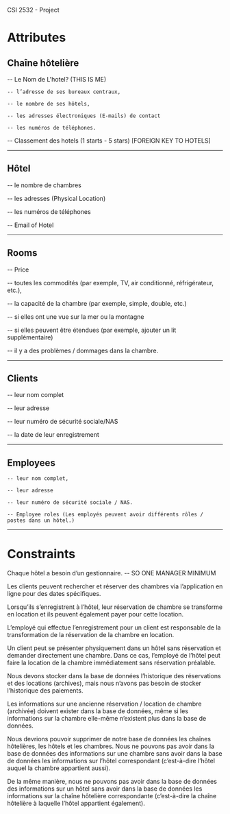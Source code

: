 CSI 2532 - Project 

# Attributes

## Chaîne hôtelière

-- Le Nom de L'hotel? (THIS IS ME)

    -- l’adresse de ses bureaux centraux,

    -- le nombre de ses hôtels,

    -- les adresses électroniques (E-mails) de contact

    -- les numéros de téléphones.

-- Classement des hotels (1 starts - 5 stars) [FOREIGN KEY TO HOTELS]

---

## Hôtel

-- le nombre de chambres

-- les adresses (Physical Location)

-- les numéros de téléphones

-- Email of Hotel


---

## Rooms

-- Price

-- toutes les commodités (par exemple, TV, air conditionné,
réfrigérateur, etc.),

-- la capacité de la chambre (par exemple, simple, double, etc.)

-- si elles ont
une vue sur la mer ou la montagne

-- si elles peuvent être étendues (par exemple, ajouter un lit
supplémentaire)

-- il y a des problèmes / dommages dans la chambre.



---

## Clients

-- leur nom complet

-- leur adresse

-- leur numéro de sécurité sociale/NAS

-- la date de leur enregistrement



---

## Employees

    -- leur nom complet,

    -- leur adresse

    -- leur numéro de sécurité sociale / NAS.

    -- Employee roles (Les employés peuvent avoir différents rôles / postes dans un hôtel.)


---



# Constraints

Chaque hôtel a besoin d’un gestionnaire.  -- SO ONE MANAGER MINIMUM 

Les clients peuvent rechercher et réserver des chambres via l’application en ligne pour des dates spécifiques. 

Lorsqu’ils s’enregistrent à l’hôtel, leur réservation de chambre se transforme en location et ils peuvent également payer
pour cette location. 

L’employé qui effectue l’enregistrement pour un client est responsable de la transformation de la réservation de la chambre en location. 

Un client peut se présenter physiquement dans un hôtel sans réservation et demander directement une chambre. Dans ce
cas, l’employé de l’hôtel peut faire la location de la chambre immédiatement sans réservation préalable.

Nous devons stocker dans la base de données l’historique des réservations et des locations
(archives), mais nous n’avons pas besoin de stocker l’historique des paiements. 

Les informations sur une ancienne réservation / location de chambre (archivée) doivent exister dans
la base de données, même si les informations sur la chambre elle-même n’existent plus dans la
base de données. 

Nous devrions pouvoir supprimer de notre base de données les chaînes hôtelières, les hôtels et les chambres. Nous ne pouvons pas avoir dans la base de données des informations sur une chambre sans avoir dans la base de données les informations sur l’hôtel correspondant (c’est-à-dire l’hôtel auquel la chambre appartient aussi).

De la même manière, nous ne pouvons pas avoir dans la base de données des informations sur un hôtel sans avoir dans la base de données les informations sur la chaîne hôtelière correspondante (c’est-à-dire la chaîne hôtelière à laquelle l’hôtel appartient également).
